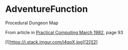 # AdventureFunction
Procedural Dungeon Map


From article in [Practical Computing March 1982][1], page 93

[![https://i.stack.imgur.com/i4qoX.jpg][2]][2]

  [1]: https://worldradiohistory.com/UK/Practical-Computing/80s/Practical-Computing-1982-03-S-OCR.pdf 
  [2]: https://i.stack.imgur.com/i4qoX.jpg
